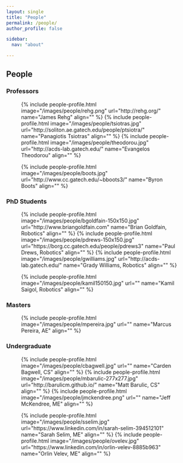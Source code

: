 ```yaml
---
layout: single
title: "People"
permalink: /people/
author_profile: false

sidebar:
  nav: "about"

---
```


<h2 class="page__title"> People</h2>

<h3 class="page__subtitle">Professors</h3>

<figure class="third">
	{% include people-profile.html image="/images/people/rehg.png" url="http://rehg.org/" name="James Rehg" align="" %}
	{% include people-profile.html image="/images/people/tsiotras.jpg" url="http://soliton.ae.gatech.edu/people/ptsiotra/" name="Panagiotis Tsiotras" align="" %}
	{% include people-profile.html image="/images/people/theodorou.jpg" url="http://acds-lab.gatech.edu/" name="Evangelos Theodorou" align="" %}
</figure>
<figure class="third">
	{% include people-profile.html image="/images/people/boots.jpg" url="http://www.cc.gatech.edu/~bboots3/" name="Byron Boots" align="" %}
</figure>

<h3 class="page__subtitle">PhD Students</h3>

<figure class="third">
	{% include people-profile.html image="/images/people/bgoldfain-150x150.jpg" url="http://www.briangoldfain.com" name="Brian Goldfain, Robotics" align="" %}
	{% include people-profile.html image="/images/people/pdrews-150x150.jpg" url="https://borg.cc.gatech.edu/people/pdrews3" name="Paul Drews, Robotics" align="" %}
	{% include people-profile.html image="/images/people/gwilliams.jpg" url="http://acds-lab.gatech.edu/" name="Grady Williams, Robotics" align="" %}
</figure>
<figure class="third">
	{% include people-profile.html image="/images/people/kamil150150.jpg" url="" name="Kamil Saigol, Robotics" align="" %}
</figure>

<h3 class="page__subtitle">Masters</h3>

<figure class="third">
	{% include people-profile.html image="/images/people/mpereira.jpg" url="" name="Marcus Pereira, AE" align="" %}
</figure>

<h3 class="page__subtitle">Undergraduate</h3>
<figure class="third">
	{% include people-profile.html image="/images/people/cbagwell.jpg" url="" name="Carden Bagwell, CS" align="" %}
	{% include people-profile.html image="/images/people/mbarulic-277x277.jpg" url="http://barulicm.github.io/" name="Matt Barulic, CS" align="" %}
	{% include people-profile.html image="/images/people/jmckendree.png" url="" name="Jeff McKendree, ME" align="" %}
</figure>
<figure class="third">
	{% include people-profile.html image="/images/people/sselim.jpg" url="https://www.linkedin.com/in/sarah-selim-394512101" name="Sarah Selim, ME" align="" %}
	{% include people-profile.html image="/images/people/ovelev.jpg" url="https://www.linkedin.com/in/orlin-velev-8885b963" name="Orlin Velev, ME" align="" %}
</figure>